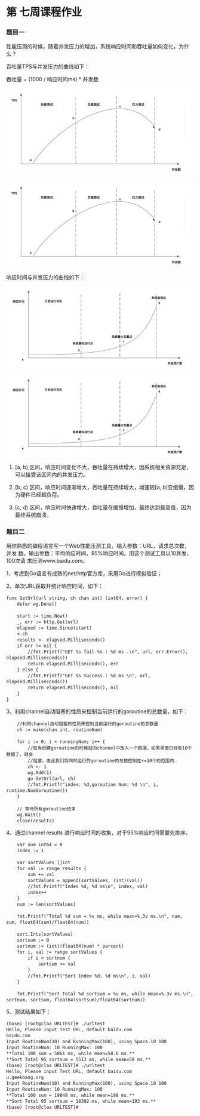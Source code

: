# 第 七周课程作业



### 题目一

性能压测的时候，随着并发压力的增加，系统响应时间和吞吐量如何变化，为什么？



吞吐量TPS与并发压力的曲线如下：

吞吐量 = (1000 / 响应时间ms) * 并发数



![1604919240768](https://github.com/hwangyungping/TalkGo/blob/master/架构师训练营-第一期/images/1604919240768.png)

![1604919240768](.\images\1604919240768.png)

响应时间与并发压力的曲线如下：

![1604919323010](https://github.com/hwangyungping/TalkGo/blob/master/架构师训练营-第一期/images/1604919323010.png)

![1604919323010](.\images\1604919323010.png)



1. [a, b) 区间，响应时间变化不大，吞吐量在持续增大，因系统相关资源充足，可以接受该区间内的并发压力。

2. [b, c) 区间，响应时间逐渐增大，吞吐量在持续增大，增速较[a, b)变缓慢，因为硬件已经超负荷。

3. [c, d) 区间，响应时间快速增大，吞吐量在缓慢增加，最终达到最高值，因为最终系统崩溃。

   

### 题目二

用你熟悉的编程语言写一个Web性能压测工具，输入参数：URL，请求总次数，并发
数。输出参数：平均响应时间，95%响应时间。用这个测试工具以10并发、100次请
求压测www.baidu.com。



1、考虑到Go语言有成熟的net/http官方库，采用Go进行模拟验证；

2、单次URL获取并统计响应时间，如下：

```
func GetUrl(url string, ch chan int) (int64, error) {
	defer wg.Done()

	start := time.Now()
	_, err := http.Get(url)
	elapsed := time.Since(start)
	<-ch
	results <- elapsed.Milliseconds()
	if err != nil {
		//fmt.Printf("GET %s fail %s : %d ms .\n", url, err.Error(), elapsed.Milliseconds())
		return elapsed.Milliseconds(), err
	} else {
		//fmt.Printf("GET %s Success : %d ms \n", url, elapsed.Milliseconds())
		return elapsed.Milliseconds(), nil
	}
}
```

3、利用channel自动阻塞的性质来控制当前运行的goroutine的总数量，如下：

```
	//利用channel自动阻塞的性质来控制当前运行的goroutine的总数量
	ch := make(chan int, routineNum)

	for i := 0; i < runningNum; i++ {
		//每当创建goroutine的时候就向channel中放入一个数据，如果里面已经有10个数据了，就会
		//阻塞，由此我们将同时运行的goroutine的总数控制在<=10个的范围内
		ch <- 1
		wg.Add(1)
		go GetUrl(url, ch)
		//fmt.Printf("index: %d,goroutine Num: %d \n", i, runtime.NumGoroutine())
	}

	// 等待所有goroutine结束
	wg.Wait()
	close(results)
```

4、通过channel results 进行响应时间的收集，对于95%响应时间需要先排序。

```
	var sum int64 = 0
	index := 1

	var sortValues []int
	for val := range results {
		sum += val
		sortValues = append(sortValues, (int)(val))
		//fmt.Printf("Index %d, %d ms\n", index, val)
		index++
	}
	num := len(sortValues)

	fmt.Printf("Total %d sum = %v ms, while mean=%.3v ms.\n", num, sum, float64(sum)/float64(num))

	sort.Ints(sortValues)
	sortsum := 0
	sortnum := (int)(float64(num) * percent)
	for i, val := range sortValues {
		if i < sortnum {
			sortsum += val
		}
		//fmt.Printf("Sort Index %d, %d ms\n", i, val)
	}

	fmt.Printf("Sort Total %d sortsum = %v ms, while mean=%.3v ms.\n", sortnum, sortsum, float64(sortsum)/float64(sortnum))

```



5、测试结果如下：

```
(base) [root@claa URLTEST]# ./urltest
Hello, Please input Test URL, default baidu.com
baidu.com
Input RoutineNum(10) and RunningMax(100), using Space.10 100
Input RoutineNum: 10 RunningMax: 100
**Total 100 sum = 5861 ms, while mean=58.6 ms.**
**Sort Total 95 sortsum = 5513 ms, while mean=58 ms.**
(base) [root@claa URLTEST]# ./urltest
Hello, Please input Test URL, default baidu.com
u.geekbang.org
Input RoutineNum(10) and RunningMax(100), using Space.10 100
Input RoutineNum: 10 RunningMax: 100
**Total 100 sum = 19848 ms, while mean=198 ms.**
**Sort Total 95 sortsum = 18302 ms, while mean=193 ms.**
(base) [root@claa URLTEST]#
```

